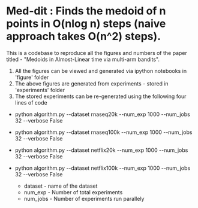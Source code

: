 # Med-dit : Finds the medoid of n points in O(nlog n) steps (naive approach takes O(n^2) steps).

This is a codebase to reproduce all the figures and numbers of the paper titled - "Medoids in Almost-Linear time via
multi-arm bandits".

 1) All the figures can be viewed and generated via ipython notebooks in 'figure' folder
 2) The above figures are generated from experiments - stored in 'experiments' folder
 3) The stored experiments can be re-generated using the following four lines of code

  * python algorithm.py --dataset rnaseq20k --num_exp 1000 --num_jobs 32 --verbose False
  * python algorithm.py --dataset rnaseq100k --num_exp 1000 --num_jobs 32 --verbose False
  * python algorithm.py --dataset netflix20k --num_exp 1000 --num_jobs 32 --verbose False
  * python algorithm.py --dataset netflix100k --num_exp 1000 --num_jobs 32 --verbose False

    * dataset - name of the dataset
    * num_exp - Number of total experiments
    * num_jobs - Number of experiments run parallely
  
